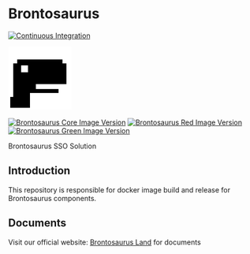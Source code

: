 # Brontosaurus

[![Continuous Integration](https://github.com/SudoDotDog/brontosaurus/actions/workflows/ci.yml/badge.svg)](https://github.com/SudoDotDog/brontosaurus/actions/workflows/ci.yml)

![Brontosaurus Logo](../icon/transparent/icon-128x128.png)

[![Brontosaurus Core Image Version](https://img.shields.io/docker/v/brontosaurus/core?label=brontosaurus%2Fcore&sort=semver)](//hub.docker.com/r/brontosaurus/core)
[![Brontosaurus Red Image Version](https://img.shields.io/docker/v/brontosaurus/red?color=red&label=brontosaurus%2Fred&sort=semver)](//hub.docker.com/r/brontosaurus/red)
[![Brontosaurus Green Image Version](https://img.shields.io/docker/v/brontosaurus/green?color=green&label=brontosaurus%2Fgreen&sort=semver)](//hub.docker.com/r/brontosaurus/green)

Brontosaurus SSO Solution

## Introduction

This repository is responsible for docker image build and release for Brontosaurus components.

## Documents

Visit our official website: [Brontosaurus Land](//brontosaurus.land) for documents
